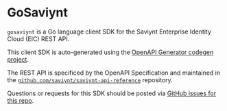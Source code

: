 # GoSaviynt

`gosaviynt` is a Go language client SDK for the Saviynt Enterprise Identity Cloud (EIC) REST API.

This client SDK is auto-generated using the [OpenAPI Generator codegen project](https://github.com/OpenAPITools/openapi-generator).

The REST API is specificed by the OpenAPI Specification and maintained in the [`github.com/saviynt/saviynt-api-reference`](https://github.com/saviynt/saviynt-api-reference) repository.

Questions or requests for this SDK should be posted via [GitHub issues for this repo](https://github.com/saviynt/gosaviynt/issues).